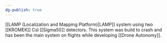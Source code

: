 ```yaml
---
dg-publish: true
---
```

[[LAMP (Localization and Mapping Platform)|LAMP]] system using two [[KROMEK]] CsI [[Sigma50]] detectors.
This system was build to crash and has been the main system on flights while developing [[Drone Autonomy]].